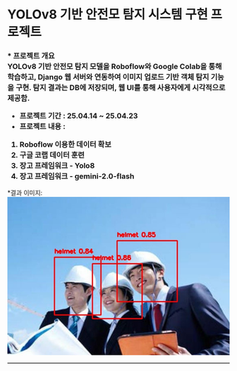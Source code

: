 <h1> YOLOv8 기반 안전모 탐지 시스템 구현 프로젝트 </h1>

<h3>
* 프로젝트 개요 <br>
YOLOv8 기반 안전모 탐지 모델을 Roboflow와 Google Colab을 통해 학습하고, Django 웹 서버와 연동하여 이미지 업로드 기반 객체 탐지 기능을 구현. 탐지 결과는 DB에 저장되며, 웹 UI를 통해 사용자에게 시각적으로 제공함.



* 프로젝트 기간 : 25.04.14 ~ 25.04.23 <br>
* 프로젝트 내용 : <br>
1. Roboflow 이용한 데이터 확보   <br>
2. 구글 코랩 데이터 훈련  <br>
3. 장고 프레임워크 - Yolo8 <br>
4. 장고 프레임워크 - gemini-2.0-flash <br>

</h3>




<table border=1  width=100%>
*결과 이미지:
<tr  >
  
   <img src="https://github.com/okyes24/HardHat2/blob/master/static/img/cap2.jpg?raw=true"  /> 
  
</tr>
  


</table>
